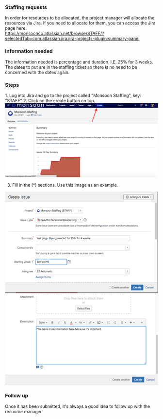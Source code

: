 <h3>Staffing requests</h3>

In order for resources to be allocated, the project manager will allocate the resources via Jira.  If you need to allocate for them, you can access the Jira page here.  
https://monsoonco.atlassian.net/browse/STAFF/?selectedTab=com.atlassian.jira.jira-projects-plugin:summary-panel

<h3>Information needed</h3>
The information needed is percentage and duration.  I.E.  25% for 3 weeks.  The dates to put are in the staffing ticket so there is no need to be concerned with the dates again. 

<h3>Steps</h3>
1. Log into Jira and go to the project called "Monsoon Staffing", key: "STAFF"
2. Click on the create button on top. 
<img src = https://raw.githubusercontent.com/byungminsa/QA/master/images/Screen%20Shot%202015-02-13%20at%201.12.04%20PM.png>

3. Fill in the (*) sections.  Use this image as an example.

<img src =https://raw.githubusercontent.com/byungminsa/QA/master/images/Screen%20Shot%202015-02-13%20at%201.12.55%20PM.png>

<img src =https://raw.githubusercontent.com/byungminsa/QA/master/images/Screen%20Shot%202015-02-13%20at%201.13.11%20PM.png>

<h3>Follow up </h3>  
Once it has been submitted, it's always a good idea to follow up with the resource manager. 
